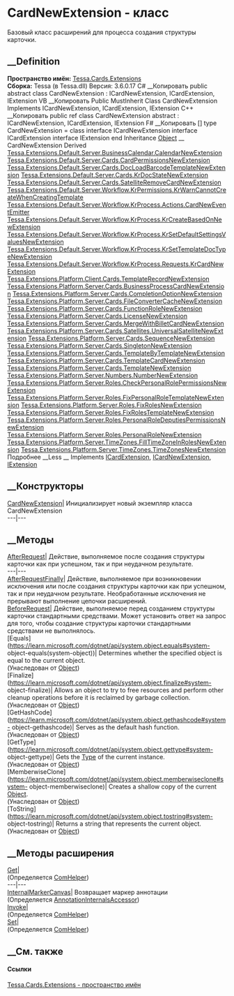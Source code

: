 # CardNewExtension - класс
Базовый класс расширений для процесса создания структуры карточки.
## __Definition
 **Пространство имён:** [Tessa.Cards.Extensions](N_Tessa_Cards_Extensions.htm)  
 **Сборка:** Tessa (в Tessa.dll) Версия: 3.6.0.17
C# __Копировать
     public abstract class CardNewExtension : ICardNewExtension, 
    	ICardExtension, IExtension
VB __Копировать
     Public MustInherit Class CardNewExtension
    	Implements ICardNewExtension, ICardExtension, IExtension
C++ __Копировать
     public ref class CardNewExtension abstract : ICardNewExtension, 
    	ICardExtension, IExtension
F# __Копировать
     [<AbstractClassAttribute>]
    type CardNewExtension = 
        class
            interface ICardNewExtension
            interface ICardExtension
            interface IExtension
        end
Inheritance
    [Object](https://learn.microsoft.com/dotnet/api/system.object) __ CardNewExtension
Derived
[Tessa.Extensions.Default.Server.BusinessCalendar.CalendarNewExtension](T_Tessa_Extensions_Default_Server_BusinessCalendar_CalendarNewExtension.htm)
[Tessa.Extensions.Default.Server.Cards.CardPermissionsNewExtension](T_Tessa_Extensions_Default_Server_Cards_CardPermissionsNewExtension.htm)
[Tessa.Extensions.Default.Server.Cards.DocLoadBarcodeTemplateNewExtension](T_Tessa_Extensions_Default_Server_Cards_DocLoadBarcodeTemplateNewExtension.htm)
[Tessa.Extensions.Default.Server.Cards.KrDocStateNewExtension](T_Tessa_Extensions_Default_Server_Cards_KrDocStateNewExtension.htm)
[Tessa.Extensions.Default.Server.Cards.SatelliteRemoveCardNewExtension](T_Tessa_Extensions_Default_Server_Cards_SatelliteRemoveCardNewExtension.htm)
[Tessa.Extensions.Default.Server.Workflow.KrPermissions.KrWarnCannotCreateWhenCreatingTemplate](T_Tessa_Extensions_Default_Server_Workflow_KrPermissions_KrWarnCannotCreateWhenCreatingTemplate.htm)
[Tessa.Extensions.Default.Server.Workflow.KrProcess.Actions.CardNewEventEmitter](T_Tessa_Extensions_Default_Server_Workflow_KrProcess_Actions_CardNewEventEmitter.htm)
[Tessa.Extensions.Default.Server.Workflow.KrProcess.KrCreateBasedOnNewExtension](T_Tessa_Extensions_Default_Server_Workflow_KrProcess_KrCreateBasedOnNewExtension.htm)
[Tessa.Extensions.Default.Server.Workflow.KrProcess.KrSetDefaultSettingsValuesNewExtension](T_Tessa_Extensions_Default_Server_Workflow_KrProcess_KrSetDefaultSettingsValuesNewExtension.htm)
[Tessa.Extensions.Default.Server.Workflow.KrProcess.KrSetTemplateDocTypeNewExtension](T_Tessa_Extensions_Default_Server_Workflow_KrProcess_KrSetTemplateDocTypeNewExtension.htm)
[Tessa.Extensions.Default.Server.Workflow.KrProcess.Requests.KrCardNewExtension](T_Tessa_Extensions_Default_Server_Workflow_KrProcess_Requests_KrCardNewExtension.htm)
[Tessa.Extensions.Platform.Client.Cards.TemplateRecordNewExtension](T_Tessa_Extensions_Platform_Client_Cards_TemplateRecordNewExtension.htm)
[Tessa.Extensions.Platform.Server.Cards.BusinessProcessCardNewExtension](T_Tessa_Extensions_Platform_Server_Cards_BusinessProcessCardNewExtension.htm)
[Tessa.Extensions.Platform.Server.Cards.CompletionOptionNewExtension](T_Tessa_Extensions_Platform_Server_Cards_CompletionOptionNewExtension.htm)
[Tessa.Extensions.Platform.Server.Cards.FileConverterCacheNewExtension](T_Tessa_Extensions_Platform_Server_Cards_FileConverterCacheNewExtension.htm)
[Tessa.Extensions.Platform.Server.Cards.FunctionRoleNewExtension](T_Tessa_Extensions_Platform_Server_Cards_FunctionRoleNewExtension.htm)
[Tessa.Extensions.Platform.Server.Cards.LicenseNewExtension](T_Tessa_Extensions_Platform_Server_Cards_LicenseNewExtension.htm)
[Tessa.Extensions.Platform.Server.Cards.MergeWithBilletCardNewExtension](T_Tessa_Extensions_Platform_Server_Cards_MergeWithBilletCardNewExtension.htm)
[Tessa.Extensions.Platform.Server.Cards.Satellites.UniversalSatelliteNewExtension](T_Tessa_Extensions_Platform_Server_Cards_Satellites_UniversalSatelliteNewExtension.htm)
[Tessa.Extensions.Platform.Server.Cards.SequenceNewExtension](T_Tessa_Extensions_Platform_Server_Cards_SequenceNewExtension.htm)
[Tessa.Extensions.Platform.Server.Cards.SingletonNewExtension](T_Tessa_Extensions_Platform_Server_Cards_SingletonNewExtension.htm)
[Tessa.Extensions.Platform.Server.Cards.TemplateByTemplateNewExtension](T_Tessa_Extensions_Platform_Server_Cards_TemplateByTemplateNewExtension.htm)
[Tessa.Extensions.Platform.Server.Cards.TemplateCardNewExtension](T_Tessa_Extensions_Platform_Server_Cards_TemplateCardNewExtension.htm)
[Tessa.Extensions.Platform.Server.Cards.TemplateNewExtension](T_Tessa_Extensions_Platform_Server_Cards_TemplateNewExtension.htm)
[Tessa.Extensions.Platform.Server.Numbers.NumberNewExtension](T_Tessa_Extensions_Platform_Server_Numbers_NumberNewExtension.htm)
[Tessa.Extensions.Platform.Server.Roles.CheckPersonalRolePermissionsNewExtension](T_Tessa_Extensions_Platform_Server_Roles_CheckPersonalRolePermissionsNewExtension.htm)
[Tessa.Extensions.Platform.Server.Roles.FixPersonalRoleTemplateNewExtension](T_Tessa_Extensions_Platform_Server_Roles_FixPersonalRoleTemplateNewExtension.htm)
[Tessa.Extensions.Platform.Server.Roles.FixRolesNewExtension](T_Tessa_Extensions_Platform_Server_Roles_FixRolesNewExtension.htm)
[Tessa.Extensions.Platform.Server.Roles.FixRolesTemplateNewExtension](T_Tessa_Extensions_Platform_Server_Roles_FixRolesTemplateNewExtension.htm)
[Tessa.Extensions.Platform.Server.Roles.PersonalRoleDeputiesPermissionsNewExtension](T_Tessa_Extensions_Platform_Server_Roles_PersonalRoleDeputiesPermissionsNewExtension.htm)
[Tessa.Extensions.Platform.Server.Roles.PersonalRoleNewExtension](T_Tessa_Extensions_Platform_Server_Roles_PersonalRoleNewExtension.htm)
[Tessa.Extensions.Platform.Server.TimeZones.FillTimeZoneInRolesNewExtension](T_Tessa_Extensions_Platform_Server_TimeZones_FillTimeZoneInRolesNewExtension.htm)
[Tessa.Extensions.Platform.Server.TimeZones.TimeZonesNewExtension](T_Tessa_Extensions_Platform_Server_TimeZones_TimeZonesNewExtension.htm)
Подробнее __Less __
Implements
    [ICardExtension](T_Tessa_Cards_Extensions_ICardExtension.htm), [ICardNewExtension](T_Tessa_Cards_Extensions_ICardNewExtension.htm), [IExtension](T_Tessa_Extensions_IExtension.htm)
##  __Конструкторы
[CardNewExtension](M_Tessa_Cards_Extensions_CardNewExtension__ctor.htm)|
Инициализирует новый экземпляр класса CardNewExtension  
---|---  
##  __Методы
[AfterRequest](M_Tessa_Cards_Extensions_CardNewExtension_AfterRequest.htm)|
Действие, выполняемое после создания структуры карточки как при успешном, так
и при неудачном результате.  
---|---  
[AfterRequestFinally](M_Tessa_Cards_Extensions_CardNewExtension_AfterRequestFinally.htm)|
Действие, выполняемое при возникновении исключения или после создания
структуры карточки как при успешном, так и при неудачном результате.
Необработанные исключения не прерывают выполнение цепочки расширений.  
[BeforeRequest](M_Tessa_Cards_Extensions_CardNewExtension_BeforeRequest.htm)|
Действие, выполняемое перед созданием структуры карточки стандартными
средствами. Может установить ответ на запрос для того, чтобы создание
структуры карточки стандартными средствами не выполнялось.  
[Equals](https://learn.microsoft.com/dotnet/api/system.object.equals#system-
object-equals\(system-object\))| Determines whether the specified object is
equal to the current object.  
(Унаследован от
[Object](https://learn.microsoft.com/dotnet/api/system.object))  
[Finalize](https://learn.microsoft.com/dotnet/api/system.object.finalize#system-
object-finalize)| Allows an object to try to free resources and perform other
cleanup operations before it is reclaimed by garbage collection.  
(Унаследован от
[Object](https://learn.microsoft.com/dotnet/api/system.object))  
[GetHashCode](https://learn.microsoft.com/dotnet/api/system.object.gethashcode#system-
object-gethashcode)| Serves as the default hash function.  
(Унаследован от
[Object](https://learn.microsoft.com/dotnet/api/system.object))  
[GetType](https://learn.microsoft.com/dotnet/api/system.object.gettype#system-
object-gettype)| Gets the
[Type](https://learn.microsoft.com/dotnet/api/system.type) of the current
instance.  
(Унаследован от
[Object](https://learn.microsoft.com/dotnet/api/system.object))  
[MemberwiseClone](https://learn.microsoft.com/dotnet/api/system.object.memberwiseclone#system-
object-memberwiseclone)| Creates a shallow copy of the current
[Object](https://learn.microsoft.com/dotnet/api/system.object).  
(Унаследован от
[Object](https://learn.microsoft.com/dotnet/api/system.object))  
[ToString](https://learn.microsoft.com/dotnet/api/system.object.tostring#system-
object-tostring)| Returns a string that represents the current object.  
(Унаследован от
[Object](https://learn.microsoft.com/dotnet/api/system.object))  
##  __Методы расширения
[Get](M_Tessa_Extensions_Default_Client_EDS_ComHelper_Get.htm)|  
(Определяется
[ComHelper](T_Tessa_Extensions_Default_Client_EDS_ComHelper.htm))  
---|---  
[InternalMarkerCanvas](M_Tessa_UI_Views_Charting_Annotations_AnnotationInternalsAccessor_InternalMarkerCanvas.htm)|
Возвращает маркер аннотации  
(Определяется
[AnnotationInternalsAccessor](T_Tessa_UI_Views_Charting_Annotations_AnnotationInternalsAccessor.htm))  
[Invoke](M_Tessa_Extensions_Default_Client_EDS_ComHelper_Invoke.htm)|  
(Определяется
[ComHelper](T_Tessa_Extensions_Default_Client_EDS_ComHelper.htm))  
[Set](M_Tessa_Extensions_Default_Client_EDS_ComHelper_Set.htm)|  
(Определяется
[ComHelper](T_Tessa_Extensions_Default_Client_EDS_ComHelper.htm))  
##  __См. также
#### Ссылки
[Tessa.Cards.Extensions - пространство имён](N_Tessa_Cards_Extensions.htm)
